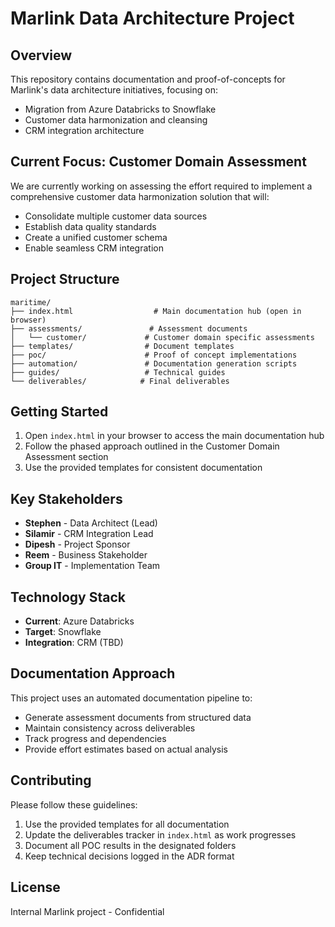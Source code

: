# Marlink Data Architecture Project

## Overview

This repository contains documentation and proof-of-concepts for Marlink's data architecture initiatives, focusing on:
- Migration from Azure Databricks to Snowflake
- Customer data harmonization and cleansing
- CRM integration architecture

## Current Focus: Customer Domain Assessment

We are currently working on assessing the effort required to implement a comprehensive customer data harmonization solution that will:
- Consolidate multiple customer data sources
- Establish data quality standards
- Create a unified customer schema
- Enable seamless CRM integration

## Project Structure

```
maritime/
├── index.html                  # Main documentation hub (open in browser)
├── assessments/               # Assessment documents
│   └── customer/             # Customer domain specific assessments
├── templates/                # Document templates
├── poc/                      # Proof of concept implementations
├── automation/               # Documentation generation scripts
├── guides/                   # Technical guides
└── deliverables/            # Final deliverables
```

## Getting Started

1. Open `index.html` in your browser to access the main documentation hub
2. Follow the phased approach outlined in the Customer Domain Assessment section
3. Use the provided templates for consistent documentation

## Key Stakeholders

- **Stephen** - Data Architect (Lead)
- **Silamir** - CRM Integration Lead
- **Dipesh** - Project Sponsor
- **Reem** - Business Stakeholder
- **Group IT** - Implementation Team

## Technology Stack

- **Current**: Azure Databricks
- **Target**: Snowflake
- **Integration**: CRM (TBD)

## Documentation Approach

This project uses an automated documentation pipeline to:
- Generate assessment documents from structured data
- Maintain consistency across deliverables
- Track progress and dependencies
- Provide effort estimates based on actual analysis

## Contributing

Please follow these guidelines:
1. Use the provided templates for all documentation
2. Update the deliverables tracker in `index.html` as work progresses
3. Document all POC results in the designated folders
4. Keep technical decisions logged in the ADR format

## License

Internal Marlink project - Confidential